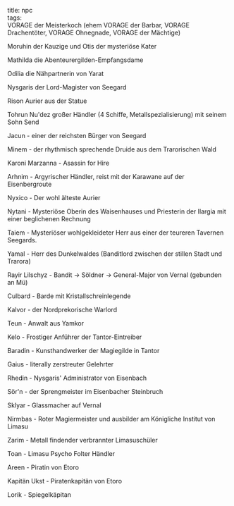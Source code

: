 title: npc  
tags:   
VORAGE der Meisterkoch (ehem VORAGE der Barbar, VORAGE Drachentöter, VORAGE Ohnegnade, VORAGE der Mächtige)Moruhin der Kauzige und Otis der mysteriöse Kater  Mathilda die Abenteurergilden-Empfangsdame  Odilia die Nähpartnerin von Yarat  Nysgaris der Lord-Magister von Seegard  Rison Aurier aus der Statue  Tohrun Nu'dez großer Händler (4 Schiffe, Metallspezialisierung) mit seinem Sohn Send  Jacun - einer der reichsten Bürger von Seegard  Minem - der rhythmisch sprechende Druide aus dem Trarorischen Wald  Karoni Marzanna - Asassin for Hire  Arhnim - Argyrischer Händler, reist mit der Karawane auf der Eisenbergroute  Nyxico - Der wohl älteste Aurier  Nytani - Mysteriöse Oberin des Waisenhauses und Priesterin der Ilargia mit einer beglichenen RechnungTaiem - Mysteriöser wohlgekleideter Herr aus einer der teureren Tavernen Seegards.Yamal - Herr des Dunkelwaldes (Banditlord zwischen der stillen Stadt und Trarora)Rayir Lilschyz - Bandit -> Söldner -> General-Major von Vernal (gebunden an Mü)Culbard - Barde mit KristallschreinlegendeKalvor - der Nordprekorische WarlordTeun - Anwalt aus YamkorKelo - Frostiger Anführer der Tantor-EintreiberBaradin - Kunsthandwerker der Magiegilde in TantorGaius - literally zerstreuter GelehrterRhedin - Nysgaris' Administrator von EisenbachSör'n - der Sprengmeister im Eisenbacher SteinbruchSklyar - Glassmacher auf VernalNirmbas - Roter Magiermeister und ausbilder am Königliche Institut von LimasuZarim - Metall findender verbrannter LimasuschülerToan - Limasu Psycho Folter HändlerAreen - Piratin von EtoroKapitän Ukst - Piratenkapitän von EtoroLorik - Spiegelkäpitan